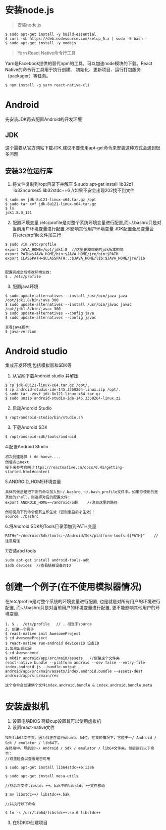 # 安装node.js
>安装node.js
```
$ sudo apt-get install -y build-essential
$ curl -sL https://deb.nodesource.com/setup_5.x | sudo -E bash -
$ sudo apt-get install -y nodejs
```
>Yarn React Native命令行工具


Yarn是Facebook提供的替代npm的工具，可以加速node模块的下载。React Native的命令行工具用于执行创建、
初始化、更新项目、运行打包服务（packager）等任务。
```
$ npm install -g yarn react-native-cli
```
# Android
先安装JDK再去配置Android的开发环境
## JDK
这个需要从官方网站下载JDK,建议不要使用apt-get命令来安装这种方式会遇到很多问题
## 安装32位运行库

1. 将文件复制到/opt目录下并解压 
$ sudo apt-get install lib32z1 lib32ncurses5  lib32stdc++6    //如果不安会出现202找不到文件


```
$ sudo mv jdk-8u121-linux-x64.tar.gz /opt
$ sudo tar xvf jdk-8u121-linux-x64.tar.gz
$ ls
jdk1.8.0_121
```
2. 配置环境变量
/etc/profile是对整个系统环境变量进行配置,而~/.bashrc只是对当前用户环境变量进行配置,不影响其他用户环境变量
JDK配置全局变量会在/etc/profile文件加三行
```
$ sudo vim /etc/profile
export JAVA_HOME=/opt/jdk1.8  //这里要和你安的jdk版本相同
export PATH=$JAVA_HOME/bin:$JAVA_HOME/jre/bin:$PATH
export CLASSPATH=$CLASSPATH:.:$JAVA_HOME/lib:$JAVA_HOME/jre/lib


配置完成之后修改环境生效:
$ . /etc/profile
```
3. 配置java环境
```
$ sudo update-alternatives --install /usr/bin/java java /opt/jdk1.8/bin/java 300
$ sudo update-alternatives --install /usr/bin/javac javac /opt/jdk1.8/bin/javac 300
$ sudo update-alternatives --config java
$ sudo update-alternatives --config javac

查看java版本:
$ java-version
```
# Android studio
集成开发环境,包括模拟器和SDK等
1. 从官网下载Android studio 并解压
```http://www.2cto.com/uploadfile/Collfiles/20160502/2016050211205292.png
$ cp jdk-8u121-linux-x64.tar.gz /opt/.
$ cp android-studio-ide-145.3360264-linux.zip /opt/.
$ sudo tar -zxvf jdk-8u121-linux-x64.tar.gz
$ sudo unzip android-studio-ide-145.3360264-linux.zi
```
2. 启动Android Studio
```
$ /opt/android-studio/bin/studio.sh
```
3. 下载Android SDK
```
$ /opt/android-sdk/tools/android
```
4.配置Android Studio
```
初次创建选择 i do hanve....
然后点击next
接下来参考官网:https://reactnative.cn/docs/0.41/getting-started.html#content
```
5.ANDROID_HOME环境变量
```
具体的做法是把下面的命令加入到~/.bashrc、~/.bash_profile文件中。如果你使用的是其他的shell，则选择对应的配置文件:
export ANDROID_HOME=~/android/Sdk    //注意这里的路径

然后使用下列命令使其立即生效（否则重启后才生效）：
source ./bashrc
```
6.将Android SDK的Tools目录添加到PATH变量
```
PATH="~/Android/Sdk/tools:~/Android/Sdk/platform-tools:${PATH}"    //注意路径
```
7.安装abd tools
```
sudo apt-get install android-tools-adb
$adb devices  //查看链接设备的ID
```


# 创建一个例子(在不使用模拟器情况)
在/etc/profile是对整个系统的环境变量进行配置, 也是就是对所有用户的环境进行配置, 
而~/.bashrc只是对当前用户的环境变量进行配置, 更不能影响其他用户的环境变量.
```
1. $ .  /etc/profile   // . 相当于source
2. 创建一个例子
$ react-native init AwesomeProject
$ cd AwesomeProject
$ react-native run-android devicesID 设备ID
3.如果出现红屏
$ cd Awesonemcd 
$ mkdir android/app/src/main/assets   //创建这个文件夹
react-native bundle --platform android --dev false --entry-file index.android.js --bundle-output android/app/src/main/assets/index.android.bundle --assets-dest android/app/src/main/res

这个命令会创建俩个文件index.android.bundle & index.android.bundle.meta
```
# 安装虚拟机
1. 设置电脑BIOS 高级cup设置其可以使用虚拟机
2. 设置react-native文件
```
找到lib64文件夹。因为我正在运行ubuntu 64位。在我的情况下，它位于〜/ Android / Sdk / emulator / lib64下。
在终端中，导航到〜/ Android / Sdk / emulator / lib64文件夹，然后运行以下命令：
//双重检查以查看是否可用

$ sudo apt-get install lib64stdc++6:i386

$ sudo apt-get install mesa-utils

//然后将文件libstdc ++。bak中的libstdc ++文件移动

$ mv libstdc++/ libstdc++.bak

//并执行以下命令

$ ln -s /usr/lib64/libstdc++.so.6 libstdc++

```
3. 在SDK中创建项目

